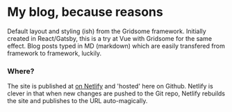 # My blog, because reasons

Default layout and styling (ish) from the Gridsome framework. Initially created in React/Gatsby, this is a try at Vue with Gridsome for the same effect.
Blog posts typed in MD (markdown) which are easily transfered from framework to framework, luckily.

### Where?
The site is published at [on Netlify](https://jlabs.netlify.com) and 'hosted' here on Github. Netlify is clever in that when new changes are pushed to the Git repo, Netlify rebuilds the site and publishes to the URL auto-magically.
